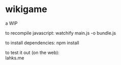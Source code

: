# wikigame

a WIP 

to recompile javascript: 
 watchify main.js -o bundle.js

to install dependencies:
 npm install
 
to test it out (on the web):  
 lahks.me
 
